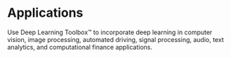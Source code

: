 # **Applications**

Use Deep Learning Toolbox™ to incorporate deep learning in computer vision, image processing, automated driving, signal processing, audio, text analytics, and computational finance applications.
